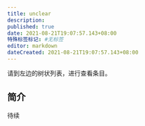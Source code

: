 ```yaml
---
title: unclear
description:
published: true
date: 2021-08-21T19:07:57.143+08:00
特殊标签标记: #无标签
editor: markdown
dateCreated: 2021-08-21T19:07:57.143+08:00
---
```


请到左边的树状列表，进行查看条目。

## 简介

待续
